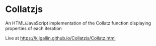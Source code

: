 # Collatzjs
An HTML/JavaScript implementation of the Collatz function displaying properties of each iteration

Live at https://kilgallin.github.io/Collatzjs/Collatz.html
